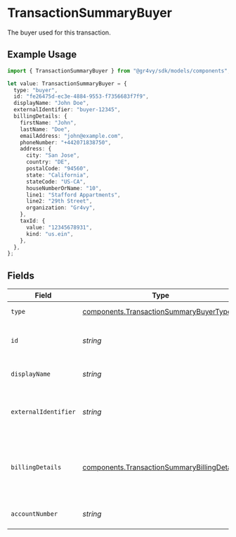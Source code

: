 # TransactionSummaryBuyer

The buyer used for this transaction.

## Example Usage

```typescript
import { TransactionSummaryBuyer } from "@gr4vy/sdk/models/components";

let value: TransactionSummaryBuyer = {
  type: "buyer",
  id: "fe26475d-ec3e-4884-9553-f7356683f7f9",
  displayName: "John Doe",
  externalIdentifier: "buyer-12345",
  billingDetails: {
    firstName: "John",
    lastName: "Doe",
    emailAddress: "john@example.com",
    phoneNumber: "+442071838750",
    address: {
      city: "San Jose",
      country: "DE",
      postalCode: "94560",
      state: "California",
      stateCode: "US-CA",
      houseNumberOrName: "10",
      line1: "Stafford Appartments",
      line2: "29th Street",
      organization: "Gr4vy",
    },
    taxId: {
      value: "12345678931",
      kind: "us.ein",
    },
  },
};
```

## Fields

| Field                                                                                                      | Type                                                                                                       | Required                                                                                                   | Description                                                                                                | Example                                                                                                    |
| ---------------------------------------------------------------------------------------------------------- | ---------------------------------------------------------------------------------------------------------- | ---------------------------------------------------------------------------------------------------------- | ---------------------------------------------------------------------------------------------------------- | ---------------------------------------------------------------------------------------------------------- |
| `type`                                                                                                     | [components.TransactionSummaryBuyerType](../../models/components/transactionsummarybuyertype.md)           | :heavy_minus_sign:                                                                                         | Always `buyer`.                                                                                            | buyer                                                                                                      |
| `id`                                                                                                       | *string*                                                                                                   | :heavy_minus_sign:                                                                                         | The ID for the buyer.                                                                                      | fe26475d-ec3e-4884-9553-f7356683f7f9                                                                       |
| `displayName`                                                                                              | *string*                                                                                                   | :heavy_minus_sign:                                                                                         | The display name for the buyer.                                                                            | John Doe                                                                                                   |
| `externalIdentifier`                                                                                       | *string*                                                                                                   | :heavy_minus_sign:                                                                                         | The merchant identifier for this buyer.                                                                    | buyer-12345                                                                                                |
| `billingDetails`                                                                                           | [components.TransactionSummaryBillingDetails](../../models/components/transactionsummarybillingdetails.md) | :heavy_minus_sign:                                                                                         | The billing name, address, email, and other fields for this buyer.                                         |                                                                                                            |
| `accountNumber`                                                                                            | *string*                                                                                                   | :heavy_minus_sign:                                                                                         | The buyer account number.                                                                                  |                                                                                                            |
